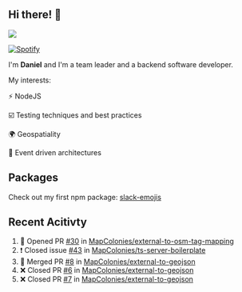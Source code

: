 ## Hi there! 👋

<p>
  <img src="https://github-readme-stats.vercel.app/api?username=syncush&theme=tokyonight">
</p>

[![Spotify](https://novatorem-rust.vercel.app/api/spotify)](https://open.spotify.com/user/syncush)

I'm **Daniel** and I'm a team leader and a backend software developer.

My interests:

⚡ NodeJS

☑️ Testing techniques and best practices

🌍 Geospatiality

🧠 Event driven architectures

## Packages
Check out my first npm package: [slack-emojis](https://www.npmjs.com/package/slack-emojis)

## Recent Acitivty
<!--START_SECTION:activity-->
1. 💪 Opened PR [#30](https://github.com/MapColonies/external-to-osm-tag-mapping/pull/30) in [MapColonies/external-to-osm-tag-mapping](https://github.com/MapColonies/external-to-osm-tag-mapping)
2. ❗️ Closed issue [#43](https://github.com/MapColonies/ts-server-boilerplate/issues/43) in [MapColonies/ts-server-boilerplate](https://github.com/MapColonies/ts-server-boilerplate)
3. 🎉 Merged PR [#8](https://github.com/MapColonies/external-to-geojson/pull/8) in [MapColonies/external-to-geojson](https://github.com/MapColonies/external-to-geojson)
4. ❌ Closed PR [#6](https://github.com/MapColonies/external-to-geojson/pull/6) in [MapColonies/external-to-geojson](https://github.com/MapColonies/external-to-geojson)
5. ❌ Closed PR [#7](https://github.com/MapColonies/external-to-geojson/pull/7) in [MapColonies/external-to-geojson](https://github.com/MapColonies/external-to-geojson)
<!--END_SECTION:activity-->
